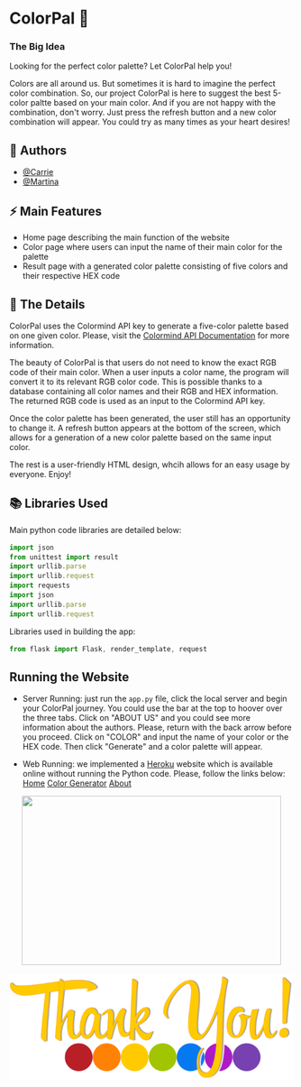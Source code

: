 
# ColorPal 🎨


### The Big Idea

Looking for the perfect color palette? Let ColorPal help you!

Colors are all around us. But sometimes it is hard to imagine the perfect color combination. So, our project ColorPal is here to suggest the best 5-color paltte based on your main color. And if you are not happy with the combination, don't worry. Just press the refresh button and a new color combination will appear. You could try as many times as your heart desires!
## 🎀 Authors

- [@Carrie](https://www.github.com/yxia1)
- [@Martina](https://www.github.com/LSE2021)


## ⚡️ Main Features

- Home page describing the main function of the website
- Color page where users can input the name of their main color for the palette
- Result page with a generated color palette consisting of five colors and their respective HEX code



## 📌 The Details

ColorPal uses the Colormind API key to generate a five-color palette based on one given color. Please, visit the [Colormind API Documentation](http://colormind.io/api-access/) for more information.

The beauty of ColorPal is that users do not need to know the exact RGB code of their main color. When a user inputs a color name, the program will convert it to its relevant RGB color code. This is possible thanks to a database containing all color names and their RGB and HEX information. The returned RGB code is used as an input to the Colormind API key. 

Once the color palette has been generated, the user still has an opportunity to change it. A refresh button appears at the bottom of the screen, which allows for a generation of a new color palette based on the same input color.

The rest is a user-friendly HTML design, whcih allows for an easy usage by everyone. Enjoy!

## 📚 Libraries Used

Main python code libraries are detailed below:
```javascript
import json
from unittest import result
import urllib.parse
import urllib.request
import requests
import json
import urllib.parse
import urllib.request
```
Libraries used in building the app:
```javascript
from flask import Flask, render_template, request
```
## Running the Website

- Server Running: just run the ```app.py``` file, click the local server and begin your ColorPal journey. You could use the bar at the top to hoover over the three tabs. Click on "ABOUT US" and you could see more information about the authors. Please, return with the back arrow before you proceed. Click on "COLOR" and input the name of your color or the HEX code. Then click "Generate" and a color palette will appear. 

- Web Running: we implemented a [Heroku](https://www.heroku.com/) website which is available online without running the Python code. Please, follow the links below: 
[Home](https://colorpal-co.herokuapp.com/)
[Color Generator](https://colorpal-co.herokuapp.com/color/)
[About](https://colorpal-co.herokuapp.com/about)

<div align="center">
  <img width="460" height="300" src="https://www.kindpng.com/picc/m/39-399083_thank-you-png-transparent-png.png">
</div>

![ColorPal](/static/Thank-You.png)